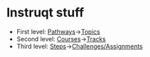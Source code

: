 # Instruqt stuff

* First level:  [Pathways](https://github.com/openshift-labs/learn-katacoda/blob/master/using-the-cluster-pathway.json)->[Topics](https://play.instruqt.com/openshift/topics/using-the-cluster)
* Second level: [Courses](https://github.com/openshift-labs/learn-katacoda/blob/master/introduction/cluster-access/index.json)->[Tracks](https://play.instruqt.com/openshift/tracks/logging-in-to-an-openshift-cluster)
* Third level: [Steps](https://github.com/openshift-labs/learn-katacoda/tree/master/introduction/cluster-access)->[Challenges/Assignments](https://play.instruqt.com/openshift/tracks/logging-in-to-an-openshift-cluster/challenges/logging-in-via-the-web-console/assignment)


